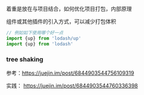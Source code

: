 着重是放在与项目结合，如何优化项目打包，内部原理







组件或其他插件的引入方式，可以减少打包体积

```js
// 例如如下使用哪个好一点
import {up} from 'lodash/up'
import {up} from 'lodash'
```



### tree shaking 

参考：https://juejin.im/post/6844903544756109319

实践： https://juejin.im/post/6844903544760336398


